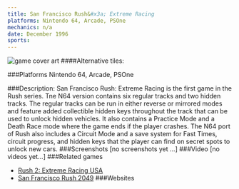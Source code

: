 ```yaml
---
title: San Francisco Rush&#x3a; Extreme Racing
platforms: Nintendo 64, Arcade, PSOne
mechanics: n/a
date: December 1996
sports: 
---
```

![game cover art](//images.igdb.com/igdb/image/upload/t_cover_big/gmpspitzt4yufwvay0bu.jpg "Logo Title Text 1")
####Alternative tiles:

###Platforms
Nintendo 64, Arcade, PSOne

###Description:
San Francisco Rush: Extreme Racing is the first game in the Rush series. 
Tne N64 version contains six regular tracks and two hidden tracks. The regular tracks can be run in either reverse or mirrored modes and feature added collectible hidden keys throughout the track that can be used to unlock hidden vehicles. It also contains a Practice Mode and a Death Race mode where the game ends if the player crashes. The N64 port of Rush also includes a Circuit Mode and a save system for Fast Times, circuit progress, and hidden keys that the player can find on secret spots to unlock new cars.
###Screenshots
[no screenshots yet ...]
###Video
[no videos yet...]
###Related games
* [Rush 2: Extreme Racing USA](/games/rush-2-extreme-racing-usa-3593/)
* [San Francisco Rush 2049](/games/san-francisco-rush-2049-3596/)
###Websites

